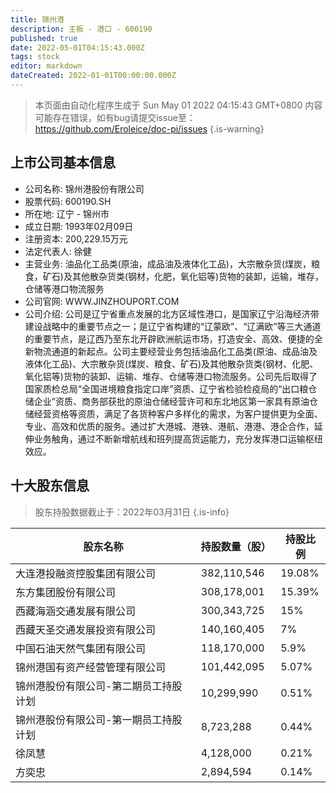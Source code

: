 ```yaml
---
title: 锦州港
description: 主板 - 港口 - 600190
published: true
date: 2022-05-01T04:15:43.000Z
tags: stock
editor: markdown
dateCreated: 2022-01-01T00:00:00.000Z
---
```


> 本页面由自动化程序生成于 Sun May 01 2022 04:15:43 GMT+0800
> 内容可能存在错误，如有bug请提交issue至：https://github.com/Eroleice/doc-pi/issues
{.is-warning}

## 上市公司基本信息
- 公司名称: 锦州港股份有限公司
- 股票代码: 600190.SH
- 所在地: 辽宁 - 锦州市
- 成立日期: 1993年02月09日
- 注册资本: 200,229.15万元
- 法定代表人: 徐健
- 主营业务: 油品化工品类(原油，成品油及液体化工品)，大宗散杂货(煤炭，粮食，矿石)及其他散杂货类(钢材，化肥，氧化铝等)货物的装卸，运输，堆存，仓储等港口物流服务
- 公司官网: WWW.JINZHOUPORT.COM
- 公司介绍: 公司是辽宁省重点发展的北方区域性港口，是国家辽宁沿海经济带建设战略中的重要节点之一；是辽宁省构建的“辽蒙欧”、“辽满欧”等三大通道的重要节点，是辽西乃至东北开辟欧洲航运市场，打造安全、高效、便捷的全新物流通道的新起点。公司主要经营业务包括油品化工品类(原油、成品油及液体化工品)、大宗散杂货(煤炭、粮食、矿石)及其他散杂货类(钢材、化肥、氧化铝等)货物的装卸、运输、堆存、仓储等港口物流服务。公司先后取得了国家质检总局“全国进境粮食指定口岸”资质、辽宁省检验检疫局的“出口粮仓储企业”资质、商务部获批的原油仓储经营许可和东北地区第一家具有原油仓储经营资格等资质，满足了各货种客户多样化的需求，为客户提供更为全面、专业、高效和优质的服务。通过扩大港城、港铁、港航、港港、港企合作，延伸业务触角，通过不断新增航线和班列提高货运能力，充分发挥港口运输枢纽效应。


## 十大股东信息
> 股东持股数据截止于：2022年03月31日
{.is-info}

| 股东名称 | 持股数量（股） | 持股比例 |
| --- | --- | --- |
| 大连港投融资控股集团有限公司 | 382,110,546 | 19.08% |
| 东方集团股份有限公司 | 308,178,001 | 15.39% |
| 西藏海涵交通发展有限公司 | 300,343,725 | 15% |
| 西藏天圣交通发展投资有限公司 | 140,160,405 | 7% |
| 中国石油天然气集团有限公司 | 118,170,000 | 5.9% |
| 锦州港国有资产经营管理有限公司 | 101,442,095 | 5.07% |
| 锦州港股份有限公司-第二期员工持股计划 | 10,299,990 | 0.51% |
| 锦州港股份有限公司-第一期员工持股计划 | 8,723,288 | 0.44% |
| 徐凤慧 | 4,128,000 | 0.21% |
| 方奕忠 | 2,894,594 | 0.14% |




